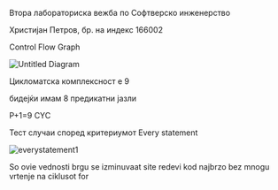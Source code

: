 Втора лабораториска вежба по Софтверско инженерство

Христијан Петров, бр. на индекс 166002

Control Flow Graph

![Untitled Diagram](https://user-images.githubusercontent.com/47974663/171871067-14b3718c-1c39-49e6-9ad2-7be95ad0f09c.jpg)


Цикломатска комплексност е 9

бидејќи имам 8 предикатни јазли

P+1=9 CYC

Тест случаи според критериумот Every statement

![everystatement1](https://user-images.githubusercontent.com/47974663/171880771-ba391c76-3ae2-4e9f-b08c-a73ac9262604.png)


So ovie vednosti brgu se izminuvaat site redevi kod najbrzo bez mnogu vrtenje na ciklusot for
